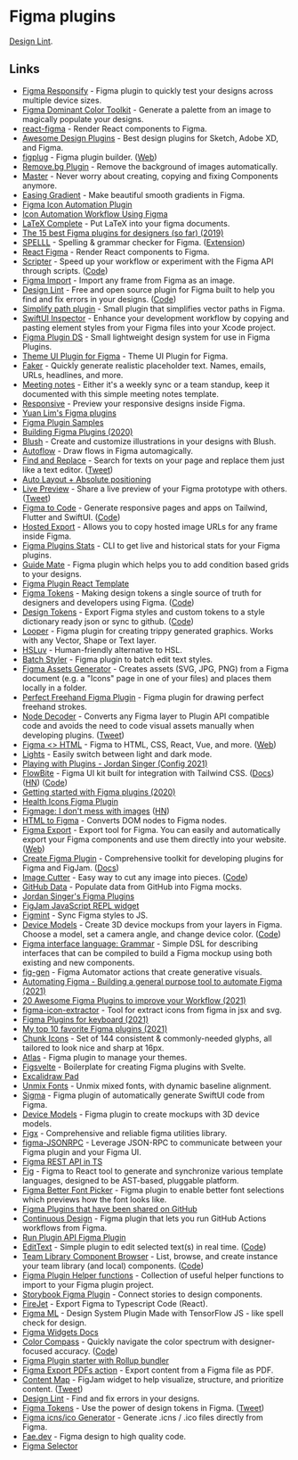 # Figma plugins

[Design Lint](https://www.figma.com/community/plugin/801195587640428208/Design-Lint).

## Links

- [Figma Responsify](https://github.com/brianlovin/figma-responsify) - Figma plugin to quickly test your designs across multiple device sizes.
- [Figma Dominant Color Toolkit](https://github.com/brianlovin/figma-dominant-color-toolkit) - Generate a palette from an image to magically populate your designs.
- [react-figma](https://github.com/ilyalesik/react-figma) - Render React components to Figma.
- [Awesome Design Plugins](https://flawlessapp.io/designplugins) - Best design plugins for Sketch, Adobe XD, and Figma.
- [figplug](https://github.com/rsms/figplug) - Figma plugin builder. ([Web](https://rsms.me/figplug/))
- [Remove.bg Plugin](https://github.com/aaroniker/figma-remove-bg) - Remove the background of images automatically.
- [Master](https://www.figma.com/community/plugin/767721682134156281/Master) - Never worry about creating, copying and fixing Components anymore.
- [Easing Gradient](https://github.com/matchai/figma-easing-gradient) - Make beautiful smooth gradients in Figma.
- [Figma Icon Automation Plugin](https://github.com/leadream/figma-icon-automation)
- [Icon Automation Workflow Using Figma](https://github.com/leadream/juuust-react-icon)
- [LaTeX Complete](https://github.com/maxkrieger/figma-latex-complete-plugin) - Put LaTeX into your figma documents.
- [The 15 best Figma plugins for designers (so far) (2019)](https://uxdesign.cc/the-15-best-figma-plugins-for-designers-so-far-84332ab1a61)
- [SPELLL](https://spelll.design/) - Spelling & grammar checker for Figma. ([Extension](https://www.figma.com/community/plugin/754026612866636376/SPELLL---Spelling-%26-Grammar-Checking-for-Figma-%26-FigJam))
- [React Figma](https://github.com/react-figma/react-figma) - Render React components to Figma.
- [Scripter](https://www.figma.com/community/plugin/757836922707087381/Scripter) - Speed up your workflow or experiment with the Figma API through scripts. ([Code](https://github.com/rsms/scripter))
- [Figma Import](https://packages.framer.com/package/lily/figma-import) - Import any frame from Figma as an image.
- [Design Lint](https://lintyour.design/) - Free and open source plugin for Figma built to help you find and fix errors in your designs. ([Code](https://github.com/destefanis/design-lint))
- [Simplify path plugin](https://github.com/zserge/figma-simplify-path) - Small plugin that simplifies vector paths in Figma.
- [SwiftUI Inspector](https://www.figma.com/community/plugin/784879032180068427/SwiftUI-Inspector) - Enhance your development workflow by copying and pasting element styles from your Figma files into your Xcode project.
- [Figma Plugin DS](https://github.com/thomas-lowry/figma-plugin-ds) - Small lightweight design system for use in Figma Plugins.
- [Theme UI Plugin for Figma](https://github.com/LekoArts/figma-theme-ui) - Theme UI Plugin for Figma.
- [Faker](https://www.figma.com/community/plugin/833836762121994814/Faker) - Quickly generate realistic placeholder text. Names, emails, URLs, headlines, and more.
- [Meeting notes](https://www.figma.com/community/file/836628128099607728) - Either it's a weekly sync or a team standup, keep it documented with this simple meeting notes template.
- [Responsive](https://www.figma.com/community/plugin/840727678445998968/Responsive) - Preview your responsive designs inside Figma.
- [Yuan Lim's Figma plugins](https://github.com/yuanqing/figma-plugins)
- [Figma Plugin Samples](https://github.com/figma/plugin-samples)
- [Building Figma Plugins (2020)](https://varun.ca/figma-plugins/)
- [Blush](https://www.figma.com/community/plugin/838959511417581040/Blush) - Create and customize illustrations in your designs with Blush.
- [Autoflow](https://www.flowchart.design/) - Draw flows in Figma automagically.
- [Find and Replace](https://www.figma.com/community/plugin/735072959812183643/Find-and-Replace) - Search for texts on your page and replace them just like a text editor. ([Tweet](https://twitter.com/notdetails/status/1294454546400448512))
- [Auto Layout + Absolute positioning](https://www.figma.com/community/file/886244271808606023)
- [Live Preview](https://www.figma.com/community/plugin/849390271196300773/Live-Preview) - Share a live preview of your Figma prototype with others. ([Tweet](https://twitter.com/jsngr/status/1304794296323801088))
- [Figma to Code](<https://www.figma.com/community/plugin/842128343887142055/Figma-to-Code-(Tailwind%2C-Flutter%2C-SwiftUI)>) - Generate responsive pages and apps on Tailwind, Flutter and SwiftUI. ([Code](https://github.com/bernaferrari/FigmaToCode))
- [Hosted Export](https://www.figma.com/community/plugin/886688414738743606/Hosted-Export) - Allows you to copy hosted image URLs for any frame inside Figma.
- [Figma Plugins Stats](https://github.com/yuanqing/figma-plugins-stats) - CLI to get live and historical stats for your Figma plugins.
- [Guide Mate](https://github.com/praneshr/guidemate) - Figma plugin which helps you to add condition based grids to your designs.
- [Figma Plugin React Template](https://github.com/mattpocock/figma-xstate-plugin)
- [Figma Tokens](https://www.figma.com/community/plugin/843461159747178978/Figma-Tokens) - Making design tokens a single source of truth for designers and developers using Figma. ([Code](https://github.com/six7/figma-tokens))
- [Design Tokens](https://www.figma.com/community/plugin/888356646278934516/Design-Tokens) - Export Figma styles and custom tokens to a style dictionary ready json or sync to github. ([Code](https://github.com/lukasoppermann/design-tokens))
- [Looper](https://github.com/kuldar/figma-looper) - Figma plugin for creating trippy generated graphics. Works with any Vector, Shape or Text layer.
- [HSLuv](https://www.figma.com/community/plugin/811341846366740536/HSLuve) - Human-friendly alternative to HSL.
- [Batch Styler](https://github.com/six7/figma-batch-styler) - Figma plugin to batch edit text styles.
- [Figma Assets Generator](https://github.com/six7/figma-assets-generator) - Creates assets (SVG, JPG, PNG) from a Figma document (e.g. a "Icons" page in one of your files) and places them locally in a folder.
- [Perfect Freehand Figma Plugin](https://github.com/steveruizok/figma-plugin-perfect-freehand) - Figma plugin for drawing perfect freehand strokes.
- [Node Decoder](https://www.figma.com/community/plugin/933372797518031971/Node-Decoder) - Converts any Figma layer to Plugin API compatible code and avoids the need to code visual assets manually when developing plugins. ([Tweet](https://twitter.com/leadream4/status/1387944828458074112))
- [Figma <\> HTML](https://github.com/BuilderIO/figma-html) - Figma to HTML, CSS, React, Vue, and more. ([Web](https://www.figma.com/community/plugin/747985167520967365/Figma-to-HTML%2C-CSS%2C-React-%26-more!))
- [Lights](https://www.figma.com/community/plugin/780821534053786200/Lights) - Easily switch between light and dark mode.
- [Playing with Plugins - Jordan Singer (Config 2021)](https://www.youtube.com/watch?v=fpYmcsszClo)
- [FlowBite](https://flowbite.design/) - Figma UI kit built for integration with Tailwind CSS. ([Docs](https://flowbite.com/docs/getting-started/introduction/)) ([HN](https://news.ycombinator.com/item?id=28561468)) ([Code](https://github.com/themesberg/flowbite))
- [Getting started with Figma plugins (2020)](https://blog.prototypr.io/figma-plugin-tutorial-1-6-65fc2102506)
- [Health Icons Figma Plugin](https://www.figma.com/community/plugin/992844281461869440/Health-Icons-Figma-Plugin)
- [Figmage: I don't mess with images](https://heyraviteja.com/post/projects/figmage/) ([HN](https://news.ycombinator.com/item?id=28094989))
- [HTML to Figma](https://github.com/sergcen/html-to-figma) - Converts DOM nodes to Figma nodes.
- [Figma Export](https://github.com/marcomontalbano/figma-export) - Export tool for Figma. You can easily and automatically export your Figma components and use them directly into your website. ([Web](https://figma-export.marcomontalbano.com/))
- [Create Figma Plugin](https://github.com/yuanqing/create-figma-plugin) - Comprehensive toolkit for developing plugins for Figma and FigJam. ([Docs](https://yuanqing.github.io/create-figma-plugin/))
- [Image Cutter](https://www.figma.com/community/plugin/899731058839960598/Image-Cutter) - Easy way to cut any image into pieces. ([Code](https://github.com/ardov/Image-Cutter))
- [GitHub Data](https://github.com/brianlovin/figma-github-data) - Populate data from GitHub into Figma mocks.
- [Jordan Singer's Figma Plugins](https://www.figma.com/@jordan)
- [FigJam JavaScript REPL widget](https://github.com/colebemis/figjam-javascript-repl)
- [Figmint](https://github.com/tiltshift/figmint) - Sync Figma styles to JS.
- [Device Models](https://www.figma.com/community/plugin/906973799344127422/Device-Models) - Create 3D device mockups from your layers in Figma. Choose a model, set a camera angle, and change device color. ([Code](https://github.com/CodyJasonBennett/device-models))
- [Figma interface language: Grammar](https://github.com/parkerhendo/figma-interface-language) - Simple DSL for describing interfaces that can be compiled to build a Figma mockup using both existing and new components.
- [fig-gen](https://github.com/iamnbutler/fig-gen) - Figma Automator actions that create generative visuals.
- [Automating Figma - Building a general purpose tool to automate Figma (2021)](https://ibuildmyideas.substack.com/p/automating-figma)
- [20 Awesome Figma Plugins to improve your Workflow (2021)](https://www.marcandrew.me/20-awesome-figma-plugins-to-improve-your-workflow/)
- [figma-icon-extractor](https://github.com/bem/figma-icon-extractor) - Tool for extract icons from figma in jsx and svg.
- [Figma Plugins for keyboard (2021)](https://twitter.com/figmadesign/status/1458124921305853960)
- [My top 10 favorite Figma plugins (2021)](https://twitter.com/buninux/status/1458113472407945223)
- [Chunk Icons](https://www.figma.com/community/file/889863427421594653) - Set of 144 consistent & commonly-needed glyphs, all tailored to look nice and sharp at 16px.
- [Atlas](https://jwels.berlin/atlas/) - Figma plugin to manage your themes.
- [Figsvelte](https://github.com/thomas-lowry/figsvelte) - Boilerplate for creating Figma plugins with Svelte.
- [Excalidraw Pad](https://www.figma.com/community/widget/1047391719101881118)
- [Unmix Fonts](https://www.figma.com/community/plugin/1039804395780906653/Unmix-Fonts) - Unmix mixed fonts, with dynamic baseline alignment.
- [Sigma](https://github.com/bannzai/Sigma) - Figma plugin of automatically generate SwiftUI code from Figma.
- [Device Models](https://github.com/CodyJasonBennett/device-models) - Figma plugin to create mockups with 3D device models.
- [Figx](https://github.com/n0ruSh/figx) - Comprehensive and reliable figma utilities library.
- [figma-JSONRPC](https://github.com/Lona/figma-jsonrpc) - Leverage JSON-RPC to communicate between your Figma plugin and your Figma UI.
- [Figma REST API in TS](https://github.com/didoo/figma-api)
- [Fig](https://github.com/piglovesyou/fig) - Figma to React tool to generate and synchronize various template languages, designed to be AST-based, pluggable platform.
- [Figma Better Font Picker](https://github.com/yenargy/figma-better-font-picker) - Figma plugin to enable better font selections which previews how the font looks like.
- [Figma Plugins that have been shared on GitHub](https://github.com/thomas-lowry/figma-plugins-on-github)
- [Continuous Design](https://github.com/mikaelvesavuori/figma-plugin-continuous-design) - Figma plugin that lets you run GitHub Actions workflows from Figma.
- [Run Plugin API Figma Plugin](https://github.com/ryonakae/figma-plugin-run-plugin-api)
- [EditText](https://www.figma.com/community/plugin/855231882544507460/EditText) - Simple plugin to edit selected text(s) in real time. ([Code](https://github.com/ryonakae/figma-plugin-edit-text))
- [Team Library Component Browser](https://www.figma.com/community/plugin/813970431341620710/Team-Library-Component-Browser) - List, browse, and create instance your team library (and local) components. ([Code](https://github.com/ryonakae/figma-plugin-team-library-component-browser))
- [Figma Plugin Helper functions](https://github.com/figma-plugin-helper-functions/figma-plugin-helpers) - Collection of useful helper functions to import to your Figma plugin project.
- [Storybook Figma Plugin](https://storybook.js.org/blog/figma-plugin-beta/) - Connect stories to design components.
- [FireJet](https://www.firejet.io/) - Export Figma to Typescript Code (React).
- [Figma ML](https://github.com/dusskapark/figma-ml) - Design System Plugin Made with TensorFlow JS - like spell check for design.
- [Figma Widgets Docs](https://www.figma.com/widget-docs/intro/)
- [Color Compass](https://www.figma.com/community/plugin/754415266574382747/Color-Compass) - Quickly navigate the color spectrum with designer-focused accuracy. ([Code](https://github.com/jaclyntan/figma-color-compass))
- [Figma Plugin starter with Rollup bundler](https://github.com/presenta-software/figma-rollup-plugin)
- [Figma Export PDFs action](https://github.com/marcomontalbano/figma-export-pdfs-action) - Export content from a Figma file as PDF.
- [Content Map](https://www.figma.com/community/widget/1094814285122843280/Content-Map) - FigJam widget to help visualize, structure, and prioritize content. ([Tweet](https://twitter.com/mirkosantangelo/status/1521557624944308224))
- [Design Lint](https://www.figma.com/community/plugin/801195587640428208/Design-Lint) - Find and fix errors in your designs.
- [Figma Tokens](https://www.figmatokens.com/) - Use the power of design tokens in Figma. ([Tweet](https://twitter.com/six7/status/1529577240866041857))
- [Figma icns/ico Generator](https://github.com/aaroniker/figma-icns-ico-generator) - Generate .icns / .ico files directly from Figma.
- [Fae.dev](https://www.fae.dev/) - Figma design to high quality code.
- [Figma Selector](https://github.com/reiddraper/figma-selector)
